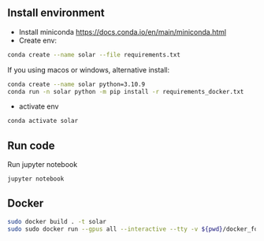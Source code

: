## Install environment

- Install miniconda https://docs.conda.io/en/main/miniconda.html
- Create env:
```bash
conda create --name solar --file requirements.txt
```
If you using macos or windows, alternative install:

```bash
conda create --name solar python=3.10.9
conda run -n solar python -m pip install -r requirements_docker.txt
```

- activate env
```bash
conda activate solar
```
## Run code

Run jupyter notebook 
```sh
jupyter notebook
```

## Docker

```bash
sudo docker build . -t solar
sudo sudo docker run --gpus all --interactive --tty -v ${pwd}/docker_folder:/home/user/docker/ docker-tcvc:latest
```